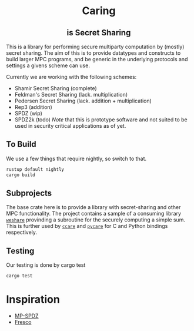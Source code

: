 <h1 align="center">Caring</h1>
<h2 align="center">is Secret Sharing</h2>

This is a library for performing secure multiparty computation by (mostly) secret sharing.
The aim of this is to provide datatypes and constructs to build larger MPC programs,
and be generic in the underlying protocols and settings a givens scheme can use.

Currently we are working with the following schemes:
- Shamir Secret Sharing (complete)
- Feldman's Secret Sharing (lack. multiplication)
- Pedersen Secret Sharing (lack. addition + multiplication)
- Rep3 (addition)
- SPDZ (wip)
- SPDZ2k (todo)
*Note* that this is prototype software and not suited to be used in security critical applications as of yet.

## To Build
We use a few things that require nightly, so switch to that.
```sh
rustup default nightly
cargo build
```

## Subprojects

The base crate here is to provide a library with secret-sharing and other MPC functionality.
The project contains a sample of a consuming library [`weshare`](./weshare) provinding a subroutine for the securely computing a simple sum.
This is further used by [`ccare`](./ccare) and [`pycare`]('/pycare') for C and Python bindings respectively.

## Testing
Our testing is done by cargo test
```sh
cargo test
```


# Inspiration
* [MP-SPDZ](https://github.com/data61/MP-SPDZ)
* [Fresco](https://github.com/aicis/fresco)
